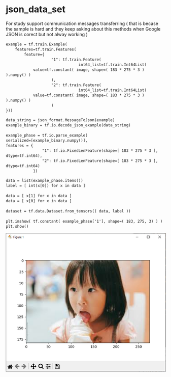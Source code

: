 # json_data_set
For study support communication messages transferring ( that is becase the sample is hard and they keep asking about this methods when Google JSON is corect but not alway working )

```
example = tf.train.Example(
    features=tf.train.Features(
        feature={
                    "1": tf.train.Feature(
                                int64_list=tf.train.Int64List(
            value=tf.constant( image, shape=( 183 * 275 * 3 ) ).numpy() )
					),
                    "2": tf.train.Feature(
                                int64_list=tf.train.Int64List(
            value=tf.constant( image, shape=( 183 * 275 * 3 ) ).numpy() )
					)		
}))
```

```
data_string = json_format.MessageToJson(example)
example_binary = tf.io.decode_json_example(data_string)

example_phase = tf.io.parse_example(
serialized=[example_binary.numpy()],
features = { 	
                "1": tf.io.FixedLenFeature(shape=[ 183 * 275 * 3 ], dtype=tf.int64),
                "2": tf.io.FixedLenFeature(shape=[ 183 * 275 * 3 ], dtype=tf.int64)
            })
```

```
data = list(example_phase.items())
label = [ int(x[0]) for x in data ]

data = [ x[1] for x in data ]
data = [ x[0] for x in data ]

dataset = tf.data.Dataset.from_tensors(( data, label ))

plt.imshow( tf.constant( example_phase['1'], shape=( 183, 275, 3) ) )
plt.show()
```

![Alt text](https://github.com/jkaewprateep/json_data_set/blob/main/06.png "Title")
